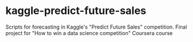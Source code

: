 # kaggle-predict-future-sales
Scripts for forecasting in Kaggle's "Predict Future Sales" competition. Final project for "How to win a data science competition" Coursera course
